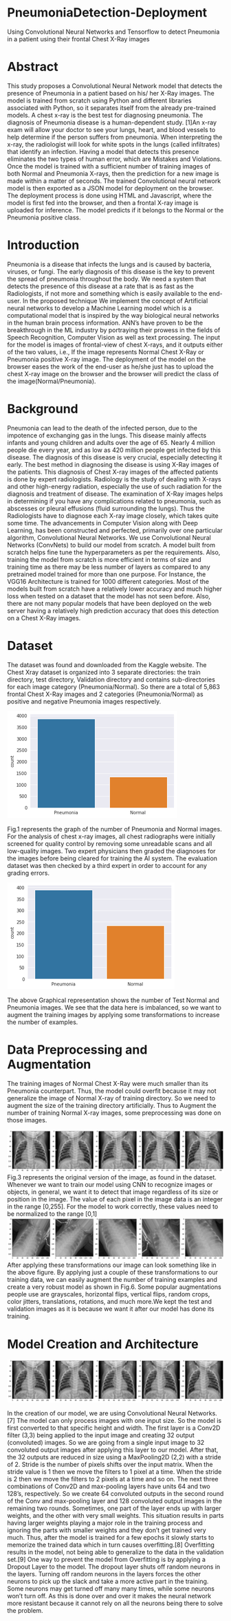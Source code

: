 # PneumoniaDetection-Deployment
Using Convolutional Neural Networks and Tensorflow to detect Pneumonia in a patient using their frontal Chest  X-Ray images

# Abstract
This study proposes a Convolutional Neural Network model that detects the presence of Pneumonia in a patient based on his/ her X-Ray images. The model is trained from scratch using Python and different libraries associated with Python, so it separates itself from the already pre-trained models. A chest x-ray is the best test for diagnosing pneumonia. The diagnosis of Pneumonia disease is a human-dependent study. [1]An x-ray exam will allow your doctor to see your lungs, heart, and blood vessels to help determine if the person suffers from pneumonia. When interpreting the x-ray, the radiologist will look for white spots in the lungs (called infiltrates) that identify an infection.  Having a model that detects this presence eliminates the two types of human error, which are Mistakes and Violations.  Once the model is trained with a sufficient number of training images of both Normal and Pneumonia X-rays, then the prediction for a new image is made within a matter of seconds. The trained Convolutional neural network model is then exported as a JSON model for deployment on the browser. The deployment process is done using HTML and Javascript, where the model is first fed into the browser, and then a frontal X-ray image is uploaded for inference. The model predicts if it belongs to the Normal or the Pneumonia positive class.

# Introduction
Pneumonia is a disease that infects the lungs and is caused by bacteria, viruses, or fungi. The early diagnosis of this disease is the key to prevent the spread of pneumonia throughout the body. 
We need a system that detects the presence of this disease at a rate that is as fast as the Radiologists, if not more and something which is easily available to the end-user. In the proposed technique We implement the concept of Artificial neural networks to develop a Machine Learning model which is a computational model that is inspired by the way biological neural networks in the human brain process information. ANN’s have proven to be the breakthrough in the ML industry by portraying their prowess in the fields of Speech Recognition, Computer Vision as well as text processing. 
The input for the model is images of frontal-view of chest X-rays, and it outputs either of the two values, i.e., If the image represents Normal Chest X-Ray or Pneumonia positive X-ray image. The deployment of the model on the browser eases the work of the end-user as he/she just has to upload the chest X-ray image on the browser and the browser will predict the class of the image(Normal/Pneumonia).

# Background
Pneumonia can lead to the death of the infected person, due to the impotence of exchanging gas in the lungs. This disease mainly affects infants and young children and adults over the age of 65. Nearly 4 million people die every year, and as low as 420 million people get infected by this disease. The diagnosis of this disease is very crucial, especially detecting it early. The best method in diagnosing the disease is using X-Ray images of the patients. This diagnosis of Chest X-ray images of the affected patients is done by expert radiologists. Radiology is the study of dealing with X-rays and other high-energy radiation, especially the use of such radiation for the diagnosis and treatment of disease.  The examination of X-Ray images helps in determining if you have any complications related to pneumonia, such as abscesses or pleural effusions (fluid surrounding the lungs). Thus the Radiologists have to diagnose each X-ray image closely, which takes quite some time.
The advancements in Computer Vision along with Deep Learning, has been constructed and perfected, primarily over one particular algorithm, Convolutional Neural Networks. We use Convolutional Neural Networks (ConvNets) to build our model from scratch. A model built from scratch helps fine tune the hyperparameters as per the requirements. Also, training the model from scratch is more efficient in terms of size and training time as there may be less number of layers as compared to any pretrained model trained for more than one purpose. For Instance, the VGG16 Architecture is trained for 1000 different categories. Most of the models built from scratch have a relatively lower accuracy and much higher loss when tested on a dataset that the model has not seen before. Also, there are not many popular models that have been deployed on the web server having a relatively high prediction accuracy that does this detection on a Chest X-Ray images. 

# Dataset
The dataset was found and downloaded from the Kaggle website. The Chest Xray dataset is organized into 3 separate directories: the train directory, test directory, Validation directory and contains sub-directories for each image category (Pneumonia/Normal). So there are a total of 5,863 frontal Chest X-Ray images and 2 categories (Pneumonia/Normal) as positive and negative Pneumonia images respectively.

![](Images_Pneumonia_Research/Train_dataset.png)

Fig.1 represents the graph of the number of Pneumonia and Normal images.
For the analysis of chest x-ray images, all chest radiographs were initially screened for quality control by removing some unreadable scans and all low-quality images. Two expert physicians then graded the diagnoses for the images before being cleared for training the AI system. The evaluation dataset was then checked by a third expert in order to account for any grading errors.

![](Images_Pneumonia_Research/Test_dataset.png)

The above Graphical representation shows the number of Test Normal and Pneumonia images.
We see that the data here is imbalanced, so we want to augment the training images by applying some transformations to increase the number of examples.

# Data Preprocessing and Augmentation
The training images of Normal Chest X-Ray were much smaller than its Pneumonia counterpart. Thus, the model could overfit because it may not generalize the image of Normal X-ray of training directory. So we need to augment the size of the training directory artificially. Thus to Augment the number of training Normal X-ray images, some preprocessing was done on those images.  

![](Images_Pneumonia_Research/Train_Normal.png)
Fig.3  represents the original version of the image, as found in the dataset. Whenever we want to train our model using CNN to recognize images or objects, in general, we want it to detect that image regardless of its size or position in the image. 
The value of each pixel in the image data is an integer in the range [0,255]. For the model to work correctly, these values need to be normalized to the range [0,1]
![](Images_Pneumonia_Research/Transformation.png)
After applying these transformations our image can look something like in the above figure. By applying just a couple of these transformations to our training data, we can easily augment the number of training examples and create a very robust model as shown in Fig.6. Some popular augmentations people use are grayscales, horizontal flips, vertical flips, random crops, color jitters, translations, rotations, and much more.We kept the test and validation images as it is because we want it after our model has done its training.

# Model Creation and Architecture

![](Images_Pneumonia_Research/Train_Normal.png)

In the creation of our model, we are using Convolutional Neural Networks.[7] The model can only process images with one input size. So the model is first converted to that specific height and width. The first layer is a Conv2D filter (3,3) being applied to the input image and creating 32 output (convoluted) images. So we are going from a single input image to 32 convoluted output images after applying this layer to our model. After that, the 32 outputs are reduced in size using a MaxPooling2D (2,2) with a stride of 2. Stride is the number of pixels shifts over the input matrix. When the stride value is 1 then we move the filters to 1 pixel at a time. When the stride is 2 then we move the filters to 2 pixels at a time and so on.
The next three combinations of Conv2D and max-pooling layers have units 64 and two 128’s, respectively. So we create 64 convoluted outputs in the second round of the Conv and max-pooling layer and 128 convoluted output images in the remaining two rounds. 
Sometimes, one part of the layer ends up with larger weights, and the other with very small weights. This situation results in parts having larger weights playing a major role in the training process and ignoring the parts with smaller weights and they don’t get trained very much. Thus, after the model is trained for a few epochs it slowly starts to memorize the trained data which in turn causes overfitting.[8]  Overfitting results in the model, not being able to generalize to the data in the validation set.[9] One way to prevent the model from Overfitting is by applying a Dropout Layer to the model. The dropout layer shuts off random neurons in the layers. Turning off random neurons in the layers forces the other neurons to pick up the slack and take a more active part in the training. Some neurons may get turned off many many times, while some neurons won’t turn off. As this is done over and over it makes the neural network more resistant because it cannot rely on all the neurons being there to solve the problem.
